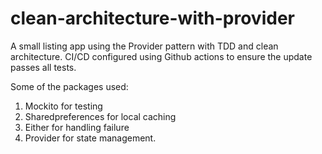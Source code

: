 # clean-architecture-with-provider
A small listing app using the Provider pattern with TDD and clean architecture. 
CI/CD configured using Github actions to ensure the update passes all tests.

Some of the packages used:
1) Mockito for testing
2) Sharedpreferences for local caching
3) Either for handling failure
4) Provider for state management.
